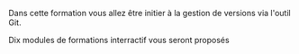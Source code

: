 Dans cette formation vous allez être initier à la gestion de versions via l'outil Git.

Dix modules de formations interractif vous seront proposés
